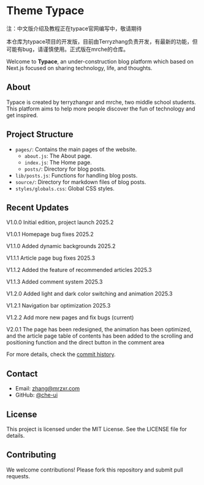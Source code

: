 # Theme Typace

注：中文版介绍及教程正在typace官网编写中，敬请期待

   本仓库为typace项目的开发版，目前由Terryzhang负责开发，有最新的功能，但可能有bug，请谨慎使用。正式版在mrche的仓库。

Welcome to **Typace**, an under-construction blog platform which based on Next.js focused on sharing technology, life, and thoughts.

## About

Typace is created by terryzhangxr and mrche, two middle school students. This platform aims to help more people discover the fun of technology and get inspired.

## Project Structure

- `pages/`: Contains the main pages of the website.
  - `about.js`: The About page.
  - `index.js`: The Home page.
  - `posts/`: Directory for blog posts.
- `lib/posts.js`: Functions for handling blog posts.
- `source/`: Directory for markdown files of blog posts.
- `styles/globals.css`: Global CSS styles.

## Recent Updates

V1.0.0  Initial edition, project launch  2025.2

V1.0.1  Homepage bug fixes  2025.2

V1.1.0  Added dynamic backgrounds  2025.2

V1.1.1  Article page bug fixes  2025.3

V1.1.2  Added the feature of recommended articles  2025.3

V1.1.3  Added comment system  2025.3

V1.2.0  Added light and dark color switching and animation   2025.3

V1.2.1  Navigation bar optimization  2025.3

V1.2.2  Add more new pages and fix bugs  (current)

V2.0.1 The page has been redesigned, the animation has been optimized, and the article page table of contents has been added to the scrolling and positioning function and the direct button in the comment area

For more details, check the [commit history](https://github.com/terryzhangxr/typace-i/commits).

## Contact

- Email: [zhang@mrzxr.com](mailto:zhang@mrzxr.com)
- GitHub: [@che-ui](https://github.com/che-ui)

## License

This project is licensed under the MIT License. See the LICENSE file for details.

## Contributing

We welcome contributions! Please fork this repository and submit pull requests.
